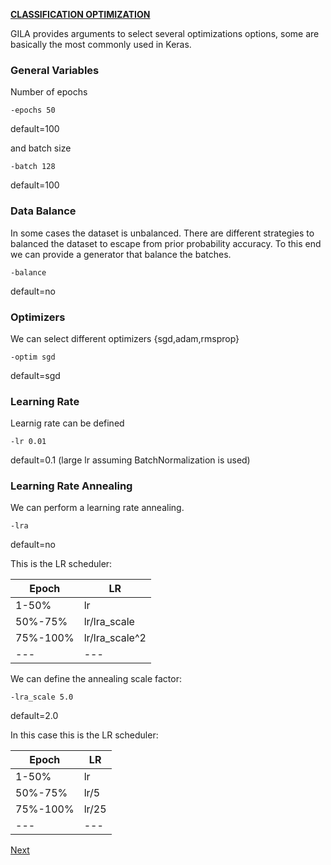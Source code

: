 <span style="text-decoration:underline;">**CLASSIFICATION OPTIMIZATION**<span>

GILA provides arguments to select several optimizations options, some are basically the most commonly used in Keras.

### General Variables

Number of epochs

~~~shell
-epochs 50
~~~

default=100

and batch size

~~~shell
-batch 128
~~~

default=100

### Data Balance

In some cases the dataset is unbalanced. There are different strategies to balanced the dataset to escape from prior probability accuracy. To this end we can provide a generator that balance the batches.

~~~shell
-balance
~~~

default=no

### Optimizers

We can select different optimizers {sgd,adam,rmsprop}

~~~shell
-optim sgd
~~~

default=sgd

### Learning Rate

Learnig rate can be defined

~~~shell
-lr 0.01
~~~

default=0.1 (large lr assuming BatchNormalization is used)


### Learning Rate Annealing

We can perform a learning rate annealing.

~~~shell
-lra
~~~

default=no

This is the LR scheduler:

|   Epoch	|  LR 	|
|---	|---	|
| 1-50%  	|  lr  	|   
| 50%-75%  	| lr/lra_scale  	|
| 75%-100%  	| lr/lra_scale^2  	|
| ---  	| ---  	|


We can define the annealing scale factor:

~~~shell
-lra_scale 5.0
~~~

default=2.0


In this case this is the LR scheduler:

|   Epoch	|  LR 	|
|---	|---	|
| 1-50%  	|  lr  	|   
| 50%-75%  	| lr/5  	|
| 75%-100%  	| lr/25  	|
| ---  	| ---  	|


[Next](https://rparedespalacios.github.io/GILA/class_da/)
